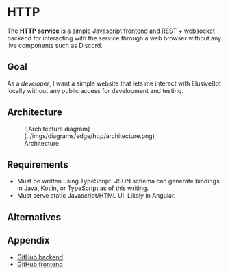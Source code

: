 # HTTP

The **HTTP service** is a simple Javascript frontend and REST + websocket
backend for interacting with the service through a web browser without
any live components such as Discord.

## Goal

As a *developer*, I want a simple website that lets me interact with
ElusiveBot locally without any public access for development and testing.

## Architecture

<figure markdown>
  ![Architecture diagram](../imgs/diagrams/edge/http/architecture.png)
  <figcaption>Architecture</figcaption>
</figure>

## Requirements

- Must be written using TypeScript.  JSON schema can generate bindings in Java, Kotlin, or TypeScript as of this writing.
- Must serve static Javascript/HTML UI.  Likely in Angular.

## Alternatives

## Appendix

- [GitHub backend](https://github.com/elusivebot/elusivebot-http)
- [GitHub frontend](https://github.com/elusivebot/elusivebot-frontend)
